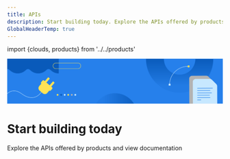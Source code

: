 ```yaml
---
title: APIs
description: Start building today. Explore the APIs offered by products and view documentation.
GlobalHeaderTemp: true  
---
```

import {clouds, products} from '../../products'

<Hero slots="image, heading, text" variant="fullwidth" background="rgb(45, 131, 232)" />

![IO banner](../images/F_Illu_DevEcoProductIndexPage_1440x300_2x.png)

# Start building today

Explore the APIs offered by products and view documentation

<ProductCardGrid clouds={clouds} products={products} interaction={true} />